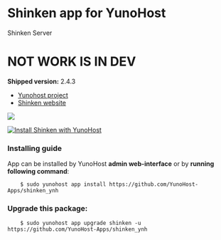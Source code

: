 # Shinken app for YunoHost
Shinken Server

# NOT WORK IS IN DEV

**Shipped version:** 2.4.3

- [Yunohost project](https://yunohost.org)
- [Shinken website](https://github.com/naparuba/shinken)

![](http://www.shinken-monitoring.org/img/LogoFrameworkBlack.png)


[![Install Shinken with YunoHost](https://install-app.yunohost.org/install-with-yunohost.png)](https://install-app.yunohost.org/?app=shinken)


### Installing guide

 App can be installed by YunoHost **admin web-interface** or by **running following command**:

        $ sudo yunohost app install https://github.com/YunoHost-Apps/shinken_ynh

 
### Upgrade this package:

        $ sudo yunohost app upgrade shinken -u https://github.com/YunoHost-Apps/shinken_ynh
